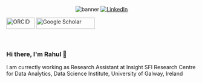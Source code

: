 <p align="center">
  <a><img src="https://github.com/rahulponnusamy/rahulponnusamy/banner.jpg" alt="banner" href=""></a>
  <a href="https://www.linkedin.com/in/rahul-ponnusamy/"><img src="https://img.shields.io/badge/LinkedIn-rahulponnusamy-blue" alt="LinkedIn" href="https://www.linkedin.com/in/rahul-ponnusamy/"></a>
  
  <!-- <a href="https://twitter.com/sudo_navendu"><img src="https://img.shields.io/twitter/follow/sudo_navendu?style=flat-square&logo=twitter" alt="Twitter" href="https://twitter.com/sudo_navendu"></a> -->
  <!-- <a rel="me" href="https://scholar.google.com/citations?hl=en&user=AVhMX-kAAAAJ"><img alt="Mastodon Follow" src="https://img.shields.io/mastodon/follow/109269098320414637?domain=https%3A%2F%2Ffosstodon.org&style=flat-square&logo=mastodon"></a>
  <a href="https://navendu.me"><img src="https://img.shields.io/badge/Website-navendu.me-red?style=flat-square" alt="Website" href="https://navendu.me"></a> -->
  <img src="https://img.shields.io/badge/ORCID-A6CE39?style=for-the-badge&logo=orcid&logoColor=white"
     alt="ORCID" width="75" height="30" href="https://orcid.org/0000-0001-8023-7742">
  <img src="https://img.shields.io/badge/Google Scholar-4285F4?style=for-the-badge&logo=google-scholar&logoColor=white"
     alt="Google Scholar" width="155" height="30" href="https://scholar.google.com/citations?hl=en&user=AVhMX-kAAAAJ">
  
  </br>
</p>

### Hi there, I'm Rahul 👋
I am currectly working as Research Assistant at Insight SFI Research Centre for Data Analytics, Data Science Institute, University of Galway, Ireland


<!-- **rahulponnusamy/rahulponnusamy** is a ✨ _special_ ✨ repository because its `README.md` (this file) appears on your GitHub profile.

Here are some ideas to get you started:

- 🔭 I’m currently working on ...
- 🌱 I’m currently learning ...
- 👯 I’m looking to collaborate on ...
- 🤔 I’m looking for help with ...
- 💬 Ask me about ...
- 📫 How to reach me: ...
- 😄 Pronouns: ...
- ⚡ Fun fact: ... -->

